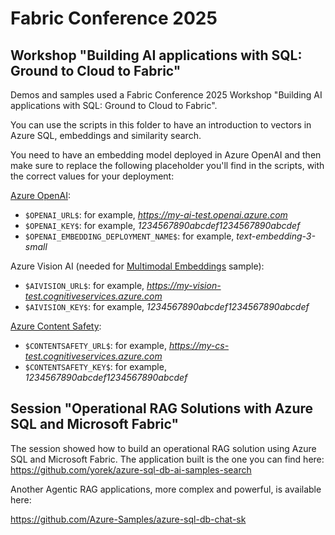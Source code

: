 # Fabric Conference 2025

## Workshop "Building AI applications with SQL: Ground to Cloud to Fabric"

Demos and samples used a Fabric Conference 2025 Workshop "Building AI applications with SQL: Ground to Cloud to Fabric".

You can use the scripts in this folder to have an introduction to vectors in Azure SQL, embeddings and similarity search.

You need to have an embedding model deployed in Azure OpenAI and then make sure to replace the following placeholder you'll find in the scripts, with the correct values for your deployment:

[Azure OpenAI](https://learn.microsoft.com/en-us/azure/ai-services/openai/):

- `$OPENAI_URL$`: for example, *https://my-ai-test.openai.azure.com*
- `$OPENAI_KEY$`: for example, *1234567890abcdef1234567890abcdef*
- `$OPENAI_EMBEDDING_DEPLOYMENT_NAME$`: for example, *text-embedding-3-small*

Azure Vision AI (needed for [Multimodal Embeddings](https://learn.microsoft.com/azure/ai-services/computer-vision/how-to/image-retrieval?tabs=csharp) sample):

- `$AIVISION_URL$`: for example, *https://my-vision-test.cognitiveservices.azure.com*
- `$AIVISION_KEY$`: for example, *1234567890abcdef1234567890abcdef*

[Azure Content Safety](https://learn.microsoft.com/en-us/azure/ai-services/content-safety/overview):

- `$CONTENTSAFETY_URL$`: for example, *https://my-cs-test.cognitiveservices.azure.com*
- `$CONTENTSAFETY_KEY$`: for example, *1234567890abcdef1234567890abcdef*

## Session "Operational RAG Solutions with Azure SQL and Microsoft Fabric"

The session showed how to build an operational RAG solution using Azure SQL and Microsoft Fabric. The application built is the one you can find here: https://github.com/yorek/azure-sql-db-ai-samples-search

Another Agentic RAG applications, more complex and powerful, is available here:

https://github.com/Azure-Samples/azure-sql-db-chat-sk
